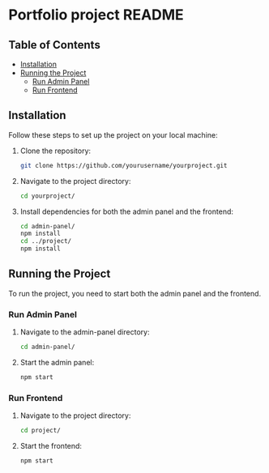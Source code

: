 # Portfolio project README


## Table of Contents
- [Installation](#installation)
- [Running the Project](#running-the-project)
  - [Run Admin Panel](#run-admin-panel)
  - [Run Frontend](#run-frontend)


## Installation
Follow these steps to set up the project on your local machine:

1. Clone the repository:
   ```bash
   git clone https://github.com/yourusername/yourproject.git
2. Navigate to the project directory:
    ```bash
    cd yourproject/
3. Install dependencies for both the admin panel and the frontend:
   ```bash
   cd admin-panel/
   npm install
   cd ../project/
   npm install


## Running the Project
To run the project, you need to start both the admin panel and the frontend.

### Run Admin Panel
1. Navigate to the admin-panel directory:
   ```bash
   cd admin-panel/
   
3. Start the admin panel:
   ```bash
   npm start

### Run Frontend
1. Navigate to the project directory:
   ```bash
   cd project/
2. Start the frontend:
   ```bash
   npm start
